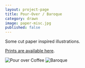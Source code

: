 ```yaml
---
layout: project-page
title: Pour-Over / Baroque
category: drawn
image: paper-misc.jpg
published: false
---
```

Some cut paper inspired illustrations. 

[Prints are available here](http://www.inprnt.com/gallery/hicrista/).

![Pour over Coffee]({{site.url}}/images/digital/pour-over.jpg)
![Baroque]({{site.url}}/images/digital/baroque.jpg)